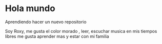 # Hola mundo
Aprendiendo hacer un nuevo repositorio 


Soy Roxy, me gusta el color morado , leer, escuchar musica
en mis tiempos libres me gusta aprender mas y estar con mi familia

